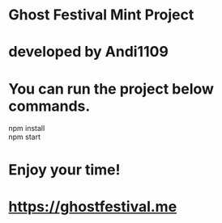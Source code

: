 # Ghost Festival Mint Project
# developed by Andi1109

# You can run the project below commands.
npm install
<br>
npm start

# Enjoy your time!
# https://ghostfestival.me
